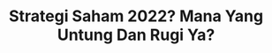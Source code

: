 ---
id: 00008
vid: TLCxiHnGxfk
title: Strategi Saham 2022? Mana Yang Untung Dan Rugi Ya?
minutes: 9
img: http://i3.ytimg.com/vi/TLCxiHnGxfk/maxresdefault.jpg
creator:
  title: Felicia Putri Tjisaka
  description: Investment Storyteller
  img: https://i.ibb.co/PMhqncM/236322812-898285697737967-4997289346982617108-n.jpg
---